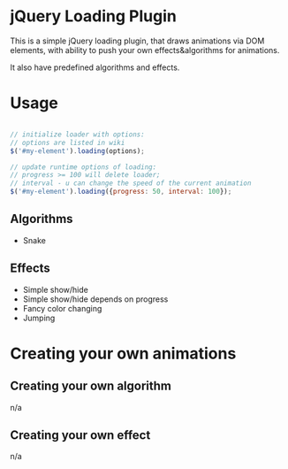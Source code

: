 jQuery Loading Plugin
=====================

This is a simple jQuery loading plugin, that draws animations via DOM elements,
with ability to push your own effects&algorithms for animations.

It also have predefined algorithms and effects.

Usage
=====

```javascript

// initialize loader with options:
// options are listed in wiki
$('#my-element').loading(options);

// update runtime options of loading:
// progress >= 100 will delete loader;
// interval - u can change the speed of the current animation
$('#my-element').loading({progress: 50, interval: 100});

```

Algorithms
----------

 + Snake


Effects
-------

 + Simple show/hide
 + Simple show/hide depends on progress
 + Fancy color changing
 + Jumping

Creating your own animations
============================

Creating your own algorithm
---------------------------

n/a

Creating your own effect
------------------------

n/a
